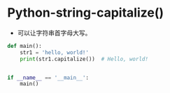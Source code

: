 # Python-string-capitalize()

- 可以让字符串首字母大写。

```python
def main():
    str1 = 'hello, world!'
    print(str1.capitalize())  # Hello, world!


if __name__ == '__main__':
    main()

```



